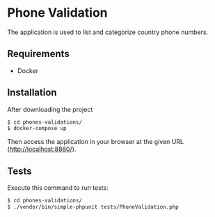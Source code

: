 Phone Validation
========================

The application is used to list and categorize country phone numbers.

Requirements
------------
* Docker

Installation
-----
After downloading the project

```bash
$ cd phones-validations/
$ docker-compose up
```

Then access the application in your browser at the given URL (<http://localhost:8880/>).

Tests
-----

Execute this command to run tests:

```bash
$ cd phones-validations/
$ ./vendor/bin/simple-phpunit tests/PhoneValidation.php
```



